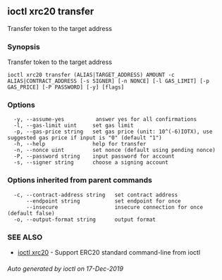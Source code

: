 ## ioctl xrc20 transfer

Transfer token to the target address

### Synopsis

Transfer token to the target address

```
ioctl xrc20 transfer (ALIAS|TARGET_ADDRESS) AMOUNT -c ALIAS|CONTRACT_ADDRESS [-s SIGNER] [-n NONCE] [-l GAS_LIMIT] [-p GAS_PRICE] [-P PASSWORD] [-y] [flags]
```

### Options

```
  -y, --assume-yes          answer yes for all confirmations
  -l, --gas-limit uint     set gas limit
  -p, --gas-price string   set gas price (unit: 10^(-6)IOTX), use suggested gas price if input is "0" (default "1")
  -h, --help               help for transfer
  -n, --nonce uint         set nonce (default using pending nonce)
  -P, --password string    input password for account
  -s, --signer string      choose a signing account
```

### Options inherited from parent commands

```
  -c, --contract-address string   set contract address
      --endpoint string           set endpoint for once
      --insecure                  insecure connection for once (default false)
  -o, --output-format string      output format
```

### SEE ALSO

* [ioctl xrc20](ioctl_xrc20.md)	 - Support ERC20 standard command-line from ioctl

###### Auto generated by ioctl on 17-Dec-2019
